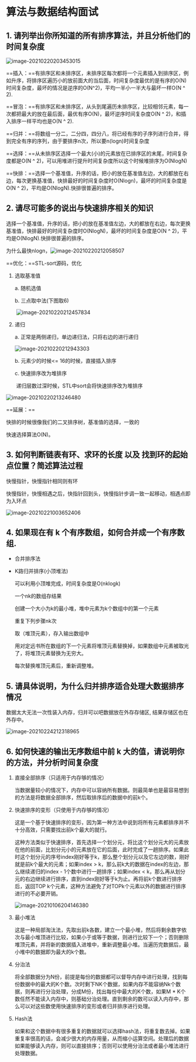 # 算法与数据结构面试

## 1. 请列举出你所知道的所有排序算法，并且分析他们的时间复杂度

![image-20210220203453015](http://test-fangsong-imgsubmit.oss-cn-beijing.aliyuncs.com/img/image-20210220203453015.png)

==插入：==有排序区和未排序区，未排序区每次都将一个元素插入到排序区，例如升序，将排序区遍历小的放前面大的当后面，时间复杂度最优的是有序的O(N)时间复杂度，最坏的情况是逆序的O(N^2)，平均一半小一半大与最坏一样O(N ^ 2).

==冒泡：==有排序区和未排序区，从头到尾遍历未排序区，比较相邻元素，每一次都把最大的放在最后面，最优有序O(N)，最坏逆序时间复杂度O(N ^ 2)，和插入排序一样平均也是O(N ^ 2).

==归并：==将数组一分二，二分四，四分八，将已经有序的子序列进行合并，得到完全有序的序列，由于要排序n次，所以要n(logn)时间复杂度

==选择：==从未排序区选择一个最大(小)的元素放在已排序区的末尾，时间复杂度都是O(N ^ 2)，可以用堆进行提升时间复杂度所以这个时候堆排序为O(NlogN)

==快排：==选择一个基准值，升序的话，把小的放在基准值左边，大的都放在右边，每次更换基准值，快排最好的时间复杂度时O(Nlogn)，最坏的时间复杂度是O(N ^ 2)，平均是O(NlogN).快排很普遍的排序。

## 2. 请尽可能多的说出与快速排序相关的知识

选择一个基准值，升序的话，把小的放在基准值左边，大的都放在右边，每次更换基准值，快排最好的时间复杂度时O(NlogN)，最坏的时间复杂度是O(N ^ 2)，平均是O(NlogN).快排很普遍的排序。

为什么最快nlogn，![image-20210220212058507](http://test-fangsong-imgsubmit.oss-cn-beijing.aliyuncs.com/img/image-20210220212058507.png)

==优化：==STL-sort源码，优化 

1. 选取基准值

   a. 随机选值

   b. 三点取中法(下图取6)

   ​    ![image-20210220212457834](http://test-fangsong-imgsubmit.oss-cn-beijing.aliyuncs.com/img/image-20210220212457834.png)

2. 递归

   a. 正常是两侧递归，单边递归法，只将右边的进行递归

   ![image-20210220212943303](http://test-fangsong-imgsubmit.oss-cn-beijing.aliyuncs.com/img/image-20210220212943303.png)

   b. 元素少的时候<= 16的时候，直接插入排序

   c. 快速排序改为堆排序

   ​    递归层数过深时候，STL中sort会将快速排序改为堆排序

![image-20210220213246480](http://test-fangsong-imgsubmit.oss-cn-beijing.aliyuncs.com/img/image-20210220213246480.png)

==延展：==

快排的时候很像我们的二叉排序树，基准值的选择，一致的

快速选择算法O(N)。

## 3. 如何判断链表有环、求环的长度 以及 找到环的起始点位置？简述算法过程

快慢指针，快慢指针相同则有环

快慢指针，快慢相遇之后，快指针回到头，快慢指针步调一致一起移动，相遇点即为入环点

![image-20210221003652406](http://test-fangsong-imgsubmit.oss-cn-beijing.aliyuncs.com/img/image-20210221003652406.png)



## 4. 如果现在有 k 个有序数组，如何合并成一个有序数组.

* 合并排序法

* K路归并排序(小顶堆法)

  可以利用小顶堆完成，时间复杂度是O(nklogk)

  一个nk的数组存结果

  创建一个大小为k的最小堆，堆中元素为k个数组中的第一个元素

  重复下列步骤nk次

  取（堆顶元素），存入输出数组中

  用对定远书所在数组的下一个元素将堆顶元素替换掉，如果数组中元素被取光了，将堆顶元素替换为无穷大。

  每次替换堆顶元素后，重新调整堆。

## 5. 请具体说明，为什么归并排序适合处理大数据排序情况

数据太大无法一次性装入内存，归并可以吧数据放在外存存储区, 结果存储区也在外存中。

![image-20210224212318965](http://test-fangsong-imgsubmit.oss-cn-beijing.aliyuncs.com/img/image-20210224212318965.png)

## 6. 如何快速的输出无序数组中前 k 大的值，请说明你的方法，并分析时间复杂度

1. 直接全部排序（只适用于内存够的情况）

   当数据量较小的情况下，内存中可以容纳所有数据。则最简单也是最容易想到的方法是将数据全部排序，然后取排序后的数据中的前k个。

2. 快速排序的变形（只使用于内存够的情况）

   这是一个基于快速排序的变形，因为第一种方法中说到将所有元素都排序并不十分高效，只需要找出前k个最大的就行。

   这种方法类似于快速排序，首先选择一个划分元，将比这个划分元大的元素放在他的前面，比划分元小的元素放在它的后面，此时完成了一趟排序。如果此时这个划分元的序号index刚好等于k，那么整个划分元以及它左边的数，刚好就是前k个最大的元素；如果index > k，那么前k大的数据在index的左边，那么继续递归的index - 1个数中进行一趟排序；如果index < k，那么再从划分元的右边继续进行排序，直到index刚好等于k为止。再将前k个数进行排序后，返回TOP k个元素，这种方法避免了对TOPk个元素以外的数据进行排序进行的不必要开销。

   ![image-20210106204146380](http://test-fangsong-imgsubmit.oss-cn-beijing.aliyuncs.com/img/687474703a2f2f746573742d66616e67736f6e672d696d677375626d69742e6f73732d636e2d6265696a696e672e616c6979756e63732e636f6d2f696d672f696d6167652d32303231303130363230343134363338302e706e67)

3. 最小堆法

   这是一种局部淘汰法，先取出前k各数，建立一个最小堆，然后将剩余数字依次与最小堆顶进行比较，如果小于或等于数据，则进行比较下一个；否则删除堆顶元素，并将新的数据插入进堆中，重新调整最小堆。当遍历完数据后，最小堆中的数据即为最大的k个数。

4. 分治法

   将全部数据分为N份，前提是每份的数据都可以督导内存中进行处理，找到每份数据中的最大的K个数。次时剩下NK个数据，如果内存不能容纳Nk个数据，则再进行分治处理，分成M份，找出每份中最大的K个数，如果M * K个数任然不能读入内存中，则基础分治处理。直到剩余的数可以读入内存中，那么可以对这些数使用快速排序的变形或者归并排序进行处理。

5. Hash法

   如果和这个数据中有很多重复的数据就可以选择hash法，将重复数去掉。如果重复率很高的话，会减少很大的内存用量，从而缩小运算空间。处理后的数据如果能够读入内存，则可以直接排序；否则可以使用分治法或者最小堆法进行处理数据。

